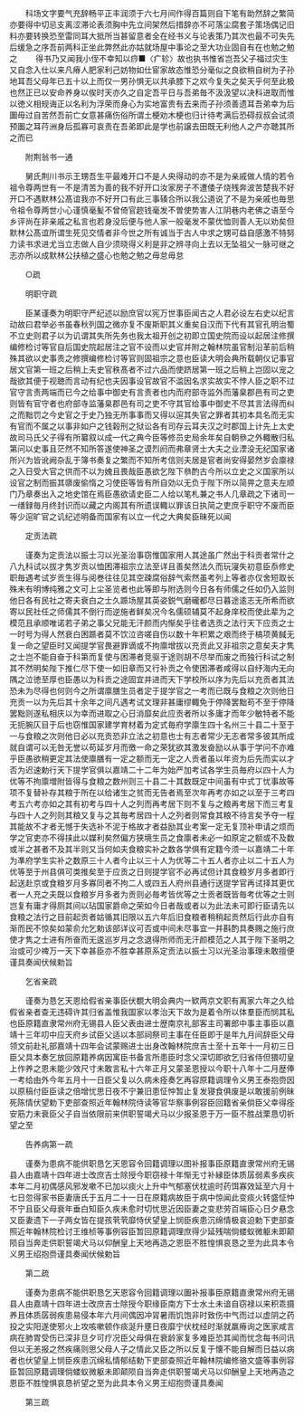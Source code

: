 <!-- { "loadSidebar": true } -->
　　科场文字要气充辞畅平正丰润须于六七月间作得百篇则自下笔有助然辞之繁简亦要得中切忌支离涩滞论表须胸中先立间架然后措辞亦不可落尘腐套子策场偶记旧料亦要转换恐至雷同耳大抵所当甚留意者全在经书义与论表策乃其次也最不可失先后缓急之序吾前两科正坐此弊然此亦姑就场屋中事论之至大功业固自有在也勉之勉之
　　得书乃又闻我小侄不幸知以痧■〈疒轸〉故也执书惟省岂吾父子福过灾生又自念入仕以来凡瘠人肥家利己妨物如仕宦家故态惟恐分毫似之良欲稍自树为子孙地耳吾父母年已五十以上而仅一男孙惧无以共承膝下之欢今复失之矣天乎何至此极也然正已以安命养身以俟时天亦久之自定吾平日与吾弟毎不汲汲望以决科进取而惟以徳义相规诲正以名利为浮荣而身心为实地富贵有去来而子孙须善遗耳吾弟幸为后圗毋过自苦然吾前亡女意甚痛伤俗所谓土梗劝木梗也归计待考满后恐碍叔叔会试须预圗之耳荇洲身后孤寡可哀责在吾弟即此是学也前譲去田既无利他人之产亦聴其所之而已

　　附荆翁书一通

　　舅氏荆川书示王甥吾生平最难开口不是人央得动的亦不是为亲戚做人情的若令祖令尊两世有一不是清苦为善的我不好开口汝家房子不遭倭子烧残奔波苦楚我不好开口不遇默林公髙谊我亦不好开口有此三事辏合所以我公道说了不是为亲戚也毎思令祖令尊两世小心谨慎毫髪不曾倚官趂钱毫发不曽使势害人江阴巷内老佛之语至今乡评尚在非亲戚之私言也若身没后便与他人家一般毫发不蒙优恤则善人无以劝矣但默林公髙谊所谓生死见交情者非今世之所有诚当于古人中求之甥可益自感激不特努力读书求进尤当立志做人自少须晓得义利是非之辨寻向上去以无坠祖父一脉可继之志亦所以成默林公扶植之盛心也勉之勉之毋怠毋怠

　　○疏

　　明职守疏

　　臣某谨奏为明职守严纪述以励庶官以宪万世事臣闻古之人君必设左右史以纪言动故曰君举必书虽春秋列国之微亦复不废斯职其义重矣自汉而下代有其官孔明治蜀不立史则君子以为讥谓其失所先务也我太祖开创之初即立国史院而设以起居注修撰编修检讨等官自后国史院起居注之官不设而以史官并附之翰林院虽官制沿革前后稍殊其欲以史事责之修撰编修检讨等官则固祖宗之意也臣读大明会典所载朝仪记事官居文官第一班之后稍上夫史官秩髙者不过六品而使跻居第一班之后稍上岂固以宠之哉欲其便于视聴而言动有纪也夫因事设官故官不滥因名求实故实不悖人臣之职不过官守言责两端而已今之给事中御史有言责者也内而府部寺监外而藩臬郡邑有司之吏则皆有官守者也府部寺监藩臬郡邑有司之吏不守其官给事中御史不尽其言法得而纠之而黜罚之今史官之于史乃独无所事事而又得以逭其失官之罪者其初本具名而无实有官而不属之以事非如户之钱榖刑之狱讼各有司存云耳夫汉之时郡国上计先上太史故司马氏父子得有所纂叙以成一代之典今臣等修员史局余年矣自朝叅之外輙散归私第问以史事且茫然不知所答遂使神圣之谟烈阏而弗章贤士大夫之业湮没无纪国家诸所兴为皆讹阙杂乱于簿书奏复之繁而不知所考信则夫居是官者尚安得晏然岁会廪禄之入日受大官之供而不以为媿且畏哉臣愚欲乞陛下叅酌古今所以立史之义国家所以设官之制而振其隳废偷惰之习使臣等皆有所自効以无负于陛下所以简畀之意夫左顺门乃章奏出入之地史馆在焉臣愚欲请史臣二人给以笔札兼之书人几章疏之下诸司一一缮録毎月终封识而以藏之内阁其有所遗误輙以罪该日执简之吏庶乎职守不废而臣等少逭旷官之讥纪述明备而国家有以立一代之大典矣臣昧死以闻

　　定贡法疏

　　谨奏为定贡法以振士习以光圣治事窃惟国家用人其途虽广然出于科贡者常什之八九科试以拔才隽岁贡以恤困滞祖宗立法至详且善矣然法久而玩寖失初意臣忝修史职毎遇考试岁贡生得与阅巻往往见其空疎腐俗辞气索然虽考列上等者亦仅舍短取长殊未有明博纯雅之文可上尘圣览者也此等即与附选则今日各有师儒之任如仍入监则他日各有民社之寄夫衰白之士久踬场屋其英姿鋭气磨礲都尽日暮途逺志无所希而欲寄以民社任之师儒其不倒行而逆施者鲜矣况今名儒硕辅莫不起身庠校而使此辈为之模范且承顺唯诺若子弟之事父兄能无汗颜而内惭矣乎往者选贡之法行天下应贡之士一时号为得人然衰白困踬者莫不饮泣咨嗟自伤以数十年积累之艰而终于槁项黄馘无复一命之望臣时又闻提学官畏避罪谪或不拘廪增拔以充贡此又非祖宗之意矣夫才隽之士岂不能自奋于科第而复使与困滞者竞驱于途则胡不尽举而废之而独行科试之制其不然明矣陛下推仁尽下使一如旧章而又行补贡之令使困滞者咸得以自纾海内无向隅之泣徳至厚也臣愚以为科贡之途固宜并进而天下学校所以序为先后以充贡者其法恐未为尽得也何则今之所谓廪膳生员者定于提学官之一考而已既与食粮之次则他日充贡一以为先后其十余年之间凡遇考试文理非甚庸缪輙免于停降罢黜苟不至于停降罢黜则遂私相庆以为幸而进取之心日消靡矣此应贡者所以多庸才而年少敏特者不能无扼腕仄目于后也窃惟国家建学育材着为定式毎府学廪生四十名州三十县二十至于一与食粮之次则他日必以充贡恐非立法之初意也士有志者常少无志者常多彼其所成就自谓可以无咎无誉以苟延岁月而徼一命之荣犹欲其激发奋励以从事于学问不亦难乎臣愚欲稍更定其法使廪膳有一定之额而无一定之人贡者虽以年资为后先而实以才否为迟速勅行天下提学官俱以嘉靖二十二年为始严加考试各学生员毎府以四十人为优等不拘廪増附皆得与食粮之数州则三十县二十其数既定中间虽有中式丁忧事故等项不复替补存其粮于所在以给诸生之贫而无告者焉至次年再考亦如之以至于三考四考五六考亦如之其有初考与四十人之列而再考居下则不复与之粮再考居下而三考复与四十人之列则其粮又复与之其毎考居四十人之列者则常食其粮不待言矣予夺一程其能故不才者无憾于失选补不泥于格故才者益励其业考案一定无复顶补申请之烦而学之官吏亦不得挟此以媒利矣然偏方狭境生员之食廪者未必一如原定之额或不及数或半之甚者不及其半则又当何如夫食粮实补之数各学俱有定籍今须一以嘉靖二十年为凖府学生实补之数原三十人者今止以三十人为优等二十五人者亦止以二十五人为优等至于州县俱可类推矣至于应贡之日则提学官不必再试但计其食粮岁月多者即行起送赴京或食粮岁月多寡同者不拘二人或四五人府州县通行送提学官再试择其更优者一人充之夫既以食粮岁月多者为贡则必毎考皆优等之士贡者既皆毎考优等之士则岂复有庸才得厕其间以玷国家爵命之荣如今日者哉或者以为此法未可即行臣请先以食粮之法行之目前起贡者姑循其旧限以五六年后旧食粮者稍稍起贡然后行此亦自有渐而民不惊矣如蒙俞允乞勅该部详议可否或中间未尽事宜一并斟酌具奏赐之施行庶使才隽之士进有所奋而无逡巡岁月之念退得所师而无汗颜模范之人其于陛下圣明之治或可少禆万一天下幸甚臣亦不胜幸甚原系定贡法以振士习以光圣治事理未敢擅便谨具奏闻伏候勅旨

　　乞省亲疏

　　谨奏为恳乞天恩给假省亲事臣伏覩大明会典内一欵两京文职有离家六年之久给假省亲者查无违碍许其归省盖惟我国家以孝治天下故为是着令所以体羣臣而悯其私也臣原籍直隶常州府无锡县人臣父表由进士歴南京礼部客主司署郎中事主事臣以嘉靖十三年叨中应天府乡试臣父适以本部祠祭司主事在任臣即于是年九月间辞臣父母领文前赴礼部嘉靖十四年会试蒙赐进士出身改翰林院庶吉士至十五年十一月初三日臣父具本奏乞放回原籍养病因寓臣书备言所患臣时念父深切即欲乞归省侍但猥叨皇上作养之恩未能少效尺寸未敢言私十六年正月又蒙圣恩授以今职十八年十二月歴俸一考给由外今年五月十一日臣父复以久病未痊奏乞再容原籍调理令义男王泰抱赍因以原稿付臣臣读之倍增忧思日夜不宁兼旧患怔忡暂止复发寝食俱废是以敢援前例昧死陈情伏望勅下吏部查照近年翰林院侍读等官华察事例容臣回籍省亲倘臣父幸得痊安筋力未衰臣父子自当依限前来供职誓竭犬马以少报圣恩于万一臣不胜战栗恳切祈望之至

　　告养病第一疏

　　谨奏为患病不能供职恳乞天恩容令回籍调理以图补报事臣原籍直隶常州府无锡县人由嘉靖十四年进士改庶吉士除授今职窃禄十年惭无寸补縁臣体质孱弱素多疾疢本年二月初偶感风邪发嗽不已加以痰火上升中气郁塞伏枕逾时药饵寡效延至六月十七日忽得家书臣妻唐氏于五月二十一日在原籍病故臣于病中惊闻此变痰火转盛怔忡不宁且臣父母衰年垂白知臣久疾未愈时切忧思近因臣妻之变悲劳百端臣心日夕悬念又臣妻遗下一子两女皆在提孩茕茕靡恃伏望皇上悯臣疾患沉绵情极哀迫勅下吏部查照近年翰林院检讨王维桢等事例容臣暂回原籍调理庶得少延残喘倘蝼蚁微躯未即颠陨自当奔走供职誓竭犬马以仰酬皇上天地再造之恩臣不胜惶惧哀恳之至为此具本令义男王绍抱赍谨具奏闻伏候勅旨

　　第二疏

　　谨奏为患病不能供职恳乞天恩容令回籍调理以圗补报事臣原籍直隶常州府无锡县人由嘉靖十四年进士改庶吉士除授今职缘臣南方下士水土未谙自窃禄以来积乖摄养且体质孱弱疾患易侵本年六月间偶因冲冐暑雨饥饱非时致伤中气而过以虚阴之药投之实阳遂使邪火上攻咳嗽顿作痰涎升壅日夜靡宁伏枕经时渐就羸瘠询之医家咸言病在肺胃受伤已深非旦夕可疗况臣父母俱在衰龄家复多难臣恐其闻而忧念每书问讯但以无恙报之然疾痛则思父母人子之情此又臣之所以反复于懐不能自解而日益以病者也伏望皇上悯臣疾患沉绵私情郁结勅下吏部查照近年翰林院编修骆文盛等事例容臣暂回原籍调理倘蝼蚁微躯未即颠陨自当奔走供职誓竭犬马以仰酬皇上天地再造之恩臣不胜惶惧哀恳祈望之至为此具本令义男王绍抱赍谨具奏闻

　　第三疏

